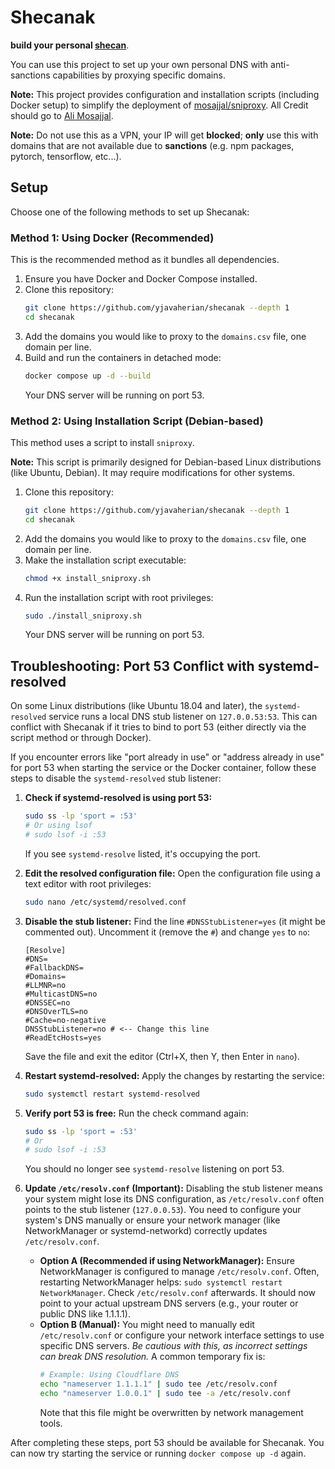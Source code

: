# Shecanak

**build your personal [shecan](https://shecan.ir)**.

You can use this project to set up your own personal DNS with anti-sanctions capabilities by proxying specific domains.

**Note:** This project provides configuration and installation scripts (including Docker setup) to simplify the deployment of [mosajjal/sniproxy](https://github.com/mosajjal/sniproxy). All Credit should go to [Ali Mosajjal](https://github.com/mosajjal).

**Note:** Do not use this as a VPN, your IP will get **blocked**; **only** use this with domains that are not available due to **sanctions** (e.g. npm packages, pytorch, tensorflow, etc...).

## Setup

Choose one of the following methods to set up Shecanak:

### Method 1: Using Docker (Recommended)

This is the recommended method as it bundles all dependencies.

1.  Ensure you have Docker and Docker Compose installed.
2.  Clone this repository:
    ```bash
    git clone https://github.com/yjavaherian/shecanak --depth 1
    cd shecanak
    ```
3.  Add the domains you would like to proxy to the `domains.csv` file, one domain per line.
4.  Build and run the containers in detached mode:
    ```bash
    docker compose up -d --build
    ```
    Your DNS server will be running on port 53.

### Method 2: Using Installation Script (Debian-based)

This method uses a script to install `sniproxy`.

**Note:** This script is primarily designed for Debian-based Linux distributions (like Ubuntu, Debian). It may require modifications for other systems.

1.  Clone this repository:
    ```bash
    git clone https://github.com/yjavaherian/shecanak --depth 1
    cd shecanak
    ```
2.  Add the domains you would like to proxy to the `domains.csv` file, one domain per line.
3.  Make the installation script executable:
    ```bash
    chmod +x install_sniproxy.sh
    ```
4.  Run the installation script with root privileges:
    ```bash
    sudo ./install_sniproxy.sh
    ```
    Your DNS server will be running on port 53.

## Troubleshooting: Port 53 Conflict with systemd-resolved

On some Linux distributions (like Ubuntu 18.04 and later), the `systemd-resolved` service runs a local DNS stub listener on `127.0.0.53:53`. This can conflict with Shecanak if it tries to bind to port 53 (either directly via the script method or through Docker).

If you encounter errors like "port already in use" or "address already in use" for port 53 when starting the service or the Docker container, follow these steps to disable the `systemd-resolved` stub listener:

1.  **Check if systemd-resolved is using port 53:**

    ```bash
    sudo ss -lp 'sport = :53'
    # Or using lsof
    # sudo lsof -i :53
    ```

    If you see `systemd-resolve` listed, it's occupying the port.

2.  **Edit the resolved configuration file:**
    Open the configuration file using a text editor with root privileges:

    ```bash
    sudo nano /etc/systemd/resolved.conf
    ```

3.  **Disable the stub listener:**
    Find the line `#DNSStubListener=yes` (it might be commented out). Uncomment it (remove the `#`) and change `yes` to `no`:

    ```
    [Resolve]
    #DNS=
    #FallbackDNS=
    #Domains=
    #LLMNR=no
    #MulticastDNS=no
    #DNSSEC=no
    #DNSOverTLS=no
    #Cache=no-negative
    DNSStubListener=no # <-- Change this line
    #ReadEtcHosts=yes
    ```

    Save the file and exit the editor (Ctrl+X, then Y, then Enter in `nano`).

4.  **Restart systemd-resolved:**
    Apply the changes by restarting the service:

    ```bash
    sudo systemctl restart systemd-resolved
    ```

5.  **Verify port 53 is free:**
    Run the check command again:

    ```bash
    sudo ss -lp 'sport = :53'
    # Or
    # sudo lsof -i :53
    ```

    You should no longer see `systemd-resolve` listening on port 53.

6.  **Update `/etc/resolv.conf` (Important):**
    Disabling the stub listener means your system might lose its DNS configuration, as `/etc/resolv.conf` often points to the stub listener (`127.0.0.53`). You need to configure your system's DNS manually or ensure your network manager (like NetworkManager or systemd-networkd) correctly updates `/etc/resolv.conf`.

    - **Option A (Recommended if using NetworkManager):** Ensure NetworkManager is configured to manage `/etc/resolv.conf`. Often, restarting NetworkManager helps: `sudo systemctl restart NetworkManager`. Check `/etc/resolv.conf` afterwards. It should now point to your actual upstream DNS servers (e.g., your router or public DNS like 1.1.1.1).
    - **Option B (Manual):** You might need to manually edit `/etc/resolv.conf` or configure your network interface settings to use specific DNS servers. _Be cautious with this, as incorrect settings can break DNS resolution._ A common temporary fix is:
      ```bash
      # Example: Using Cloudflare DNS
      echo "nameserver 1.1.1.1" | sudo tee /etc/resolv.conf
      echo "nameserver 1.0.0.1" | sudo tee -a /etc/resolv.conf
      ```
      Note that this file might be overwritten by network management tools.

After completing these steps, port 53 should be available for Shecanak. You can now try starting the service or running `docker compose up -d` again.
